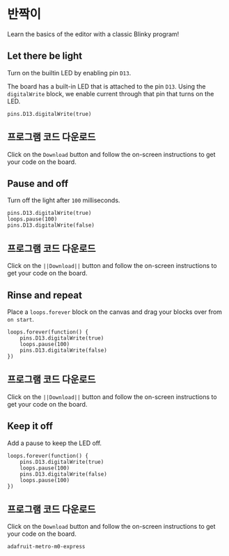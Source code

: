 # 반짝이

Learn the basics of the editor with a classic Blinky program!

## Let there be light

Turn on the builtin LED by enabling pin `D13`.

The board has a built-in LED that is attached to the pin `D13`. Using the `digitalWrite` block, we enable current through that pin that turns on the LED.

```blocks
pins.D13.digitalWrite(true)
```

## 프로그램 코드 다운로드

Click on the `Download` button and follow the on-screen instructions to get your code on the board.

## Pause and off

Turn off the light after `100` milliseconds.

```blocks
pins.D13.digitalWrite(true)
loops.pause(100)
pins.D13.digitalWrite(false)
```

## 프로그램 코드 다운로드

Click on the `||Download||` button and follow the on-screen instructions to get your code on the board.

## Rinse and repeat

Place a `loops.forever` block on the canvas and drag your blocks over from `on start`.

```blocks
loops.forever(function() {
    pins.D13.digitalWrite(true)
    loops.pause(100)
    pins.D13.digitalWrite(false)
})
```

## 프로그램 코드 다운로드

Click on the `||Download||` button and follow the on-screen instructions to get your code on the board.

## Keep it off

Add a pause to keep the LED off.

```blocks
loops.forever(function() {
    pins.D13.digitalWrite(true)
    loops.pause(100)
    pins.D13.digitalWrite(false)
    loops.pause(100)    
})
```

## 프로그램 코드 다운로드

Click on the `Download` button and follow the on-screen instructions to get your code on the board.

```package
adafruit-metro-m0-express
```